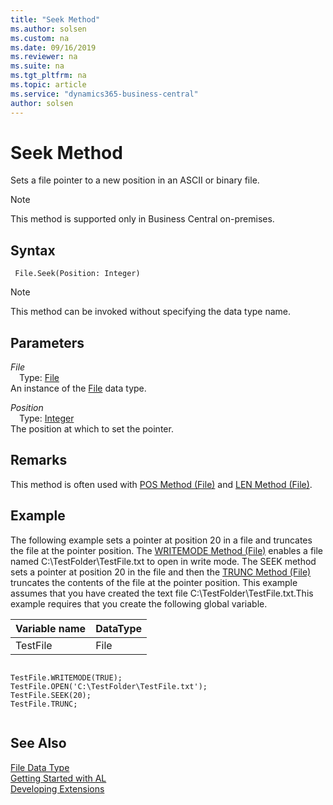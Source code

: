 ```yaml
---
title: "Seek Method"
ms.author: solsen
ms.custom: na
ms.date: 09/16/2019
ms.reviewer: na
ms.suite: na
ms.tgt_pltfrm: na
ms.topic: article
ms.service: "dynamics365-business-central"
author: solsen
---
```

[//]: # (START>DO_NOT_EDIT)
[//]: # (IMPORTANT:Do not edit any of the content between here and the END>DO_NOT_EDIT.)
[//]: # (Any modifications should be made in the .xml files in the ModernDev repo.)
# Seek Method
Sets a file pointer to a new position in an ASCII or binary file.

> [!NOTE]
> This method is supported only in Business Central on-premises.

## Syntax
```
 File.Seek(Position: Integer)
```
> [!NOTE]  
> This method can be invoked without specifying the data type name.  
## Parameters
*File*  
&emsp;Type: [File](file-data-type.md)  
An instance of the [File](file-data-type.md) data type.  

*Position*  
&emsp;Type: [Integer](../integer/integer-data-type.md)  
The position at which to set the pointer.  



[//]: # (IMPORTANT: END>DO_NOT_EDIT)

## Remarks  
 This method is often used with [POS Method \(File\)](../../methods-auto/file/file-pos-method.md) and [LEN Method \(File\)](../../methods-auto/file/file-len-method.md).  
  
## Example  
 The following example sets a pointer at position 20 in a file and truncates the file at the pointer position. The [WRITEMODE Method \(File\)](../../methods-auto/file/file-writemode-method.md) enables a file named C:\\TestFolder\\TestFile.txt to open in write mode. The SEEK method sets a pointer at position 20 in the file and then the [TRUNC Method \(File\)](../../methods-auto/file/file-trunc-method.md) truncates the contents of the file at the pointer position. This example assumes that you have created the text file C:\\TestFolder\\TestFile.txt.This example requires that you create the following global variable.  
  
|Variable name|DataType|  
|-------------------|--------------|  
|TestFile|File|  
  
```  
  
TestFile.WRITEMODE(TRUE);  
TestFile.OPEN('C:\TestFolder\TestFile.txt');  
TestFile.SEEK(20);  
TestFile.TRUNC;  
  
```  
  

## See Also
[File Data Type](file-data-type.md)  
[Getting Started with AL](../../devenv-get-started.md)  
[Developing Extensions](../../devenv-dev-overview.md)